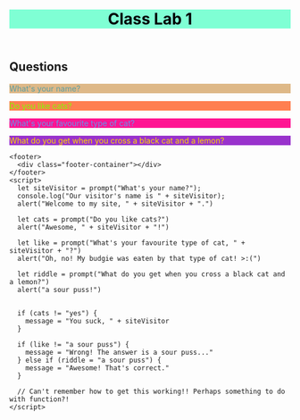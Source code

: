 <!DOCTYPE html>
<html lang="en">
  <head>
    <meta charset="UTF-8" />
    <meta http-equiv="X-UA-Compatible" content="IE=edge" />
    <meta name="viewport" content="width=device-width, initial-scale=1.0" />
    <title>Class 201 Lab 1</title>
    <meta name="Class 201 Lab 1"
      content="Lab 1">
<style type="text/css">
  h1 {
    background-color: aquamarine;
    color: black;
  }
</style>
  </head>
    </style>
    <header>
      <div class="header-container"></div>
      <div class="container header-container">
        <h1>Class Lab 1</h1>
      </div>
    </header>
    <main>
      <section class="questions">
        <div class="questions-container"></div>
        <h2 class="questions-heading">Questions</h2>
        <p style="color:cadetblue; background-color: burlywood;">What's your name?</p>
        <p style="color: chartreuse; background-color: coral;">Do you like cats?</p>
        <p style="color: cornflowerblue; background-color: deeppink;">What's your favourite type of cat?</p>
        <p style="color: gold; background-color: darkorchid;">What do you get when you cross a black cat and a lemon?</p>
      </section>
    </main>

    <footer>
      <div class="footer-container"></div>
    </footer>
    <script>
      let siteVisitor = prompt("What's your name?");
      console.log("Our visitor's name is " + siteVisitor);
      alert("Welcome to my site, " + siteVisitor + ".")

      let cats = prompt("Do you like cats?")
      alert("Awesome, " + siteVisitor + "!")

      let like = prompt("What's your favourite type of cat, " + siteVisitor + "?")
      alert("Oh, no! My budgie was eaten by that type of cat! >:(")

      let riddle = prompt("What do you get when you cross a black cat and a lemon?")
      alert("a sour puss!")


      if (cats != "yes") {
        message = "You suck, " + siteVisitor
      }

      if (like != "a sour puss") {
        message = "Wrong! The answer is a sour puss..."
      } else if (riddle = "a sour puss") {
        message = "Awesome! That's correct."
      }

      // Can't remember how to get this working!! Perhaps something to do with function?!
    </script>

  </body>
</html>
